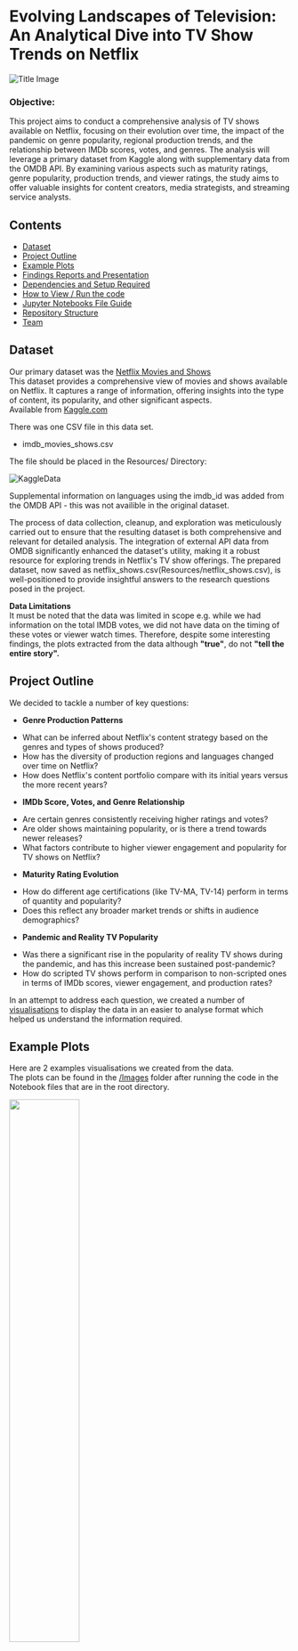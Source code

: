 # Evolving Landscapes of Television: An Analytical Dive into TV Show Trends on Netflix

![Title Image](Images/readme_images/title.jpeg)

### Objective:
This project aims to conduct a comprehensive analysis of TV shows available on Netflix, focusing on their evolution over time, the impact of the pandemic on genre popularity, regional production trends, and the relationship between IMDb scores, votes, and genres. The analysis will leverage a primary dataset from Kaggle along with supplementary data from the OMDB API. By examining various aspects such as maturity ratings, genre popularity, production trends, and viewer ratings, the study aims to offer valuable insights for content creators, media strategists, and streaming service analysts.

##  Contents

* [Dataset](#dataset-header)
* [Project Outline](#project-header)
* [Example Plots](#example-header)
* [Findings Reports and Presentation](#reports-header)
* [Dependencies and Setup Required](#dependencies-header)
* [How to View / Run the code](#how-header)
* [Jupyter Notebooks File Guide](#which-header)
* [Repository Structure](#structure-header)
* [Team](#team-header)


## <a id="dataset-header"></a>Dataset

Our primary dataset was the [Netflix Movies and Shows](https://www.kaggle.com/datasets/maso0dahmed/netflix-movies-and-shows/data)\
This dataset provides a comprehensive view of movies and shows available on Netflix. It captures a range of information, offering insights into the type of content, its popularity, and other significant aspects.\
Available from [Kaggle.com](https://www.kaggle.com)

There was one CSV file in this data set. 
* imdb_movies_shows.csv

The file should be placed in the Resources/ Directory:

![KaggleData](Images/readme_images/kaggle_data.PNG)

Supplemental information on languages using the imdb_id was added from the OMDB API - this was not availible in the original dataset.

The process of data collection, cleanup, and exploration was meticulously carried out to ensure that the resulting dataset is both comprehensive and relevant for detailed analysis. The integration of external API data from OMDB significantly enhanced the dataset's utility, making it a robust resource for exploring trends in Netflix's TV show offerings. The prepared dataset, now saved as netflix_shows.csv(Resources/netflix_shows.csv), is well-positioned to provide insightful answers to the research questions posed in the project.

**Data Limitations**\
It must be noted that the data was limited in scope e.g. while we had information on the total IMDB votes, we did not have data on the timing of these votes or viewer watch times. Therefore, despite some interesting findings, the plots extracted from the data although **"true"**, do not **"tell the entire story".**


## <a id="project-header"></a>Project Outline

We decided to tackle a number of key questions:
* **Genre Production Patterns**
- What can be inferred about Netflix's content strategy based on the genres and types of shows produced?
- How has the diversity of production regions and languages changed over time on Netflix?
- How does Netflix's content portfolio compare with its initial years versus the more recent years?

* **IMDb Score, Votes, and Genre Relationship**
- Are certain genres consistently receiving higher ratings and votes?
- Are older shows maintaining popularity, or is there a trend towards newer releases?
- What factors contribute to higher viewer engagement and popularity for TV shows on Netflix? 

* **Maturity Rating Evolution**
- How do different age certifications (like TV-MA, TV-14) perform in terms of quantity and popularity?
- Does this reflect any broader market trends or shifts in audience demographics?

* **Pandemic and Reality TV Popularity**
- Was there a significant rise in the popularity of reality TV shows during the pandemic, and has this increase been sustained post-pandemic?
- How do scripted TV shows perform in comparison to non-scripted ones in terms of IMDb scores, viewer engagement, and production rates?

In an attempt to address each question, we created a number of [visualisations](#example-header) to display the data in an easier to analyse format which helped us understand the information required.

## <a id="example-header"></a>Example Plots
Here are 2 examples visualisations we created from the data.\
The plots can be found in the [/Images](/Images) folder after running the code in the Notebook files that are in the root directory.

<img src="Images/readme_images/sample_1.png" width="50%" height="50%"></img>
<img src="Images/readme_images/sample_2.png" width="50%" height="50%"></img>


## <a id="reports-header"></a>Findings Reports and Presentation

The findings of this project can be found in the [/Presentation](Presentation/) directory.

There are 3 files:

* 01_Project_Proposal.pdf
* 02_Presentation.pdf
* 03_Project_Report.pdf

## <a id="dependencies-header"></a>Dependencies and Setup Required

In order to run the files you will need to install the following packages.

* pandas `pip install pandas`
* seaborn `pip install seaborn`
* matplotlib `pip install matplotlib`
* scipy `pip install scipy`
* ast `pip install ast`
* jupyter notebook `pip install notebook`

**OMDB API Key requirement**

For OMDB you will also need an API key, to run more than 1000 requests a day, from the [The Open Movie Database](https://www.omdbapi.com/apikey.aspx). Please visit the OMDB platform to set up an API key if you do not already have one.

1. [config.py - Click to Download](https://drive.google.com/file/d/1ZFgFTRgwHNvPS26gBwVRQA_EY4YsRcq-/view?usp=sharing)

2. Open the file in a text editor or VS code and change "INSERT API KEY HERE" to your API key from the OMDB API.
![api](Images/readme_images/api_key.png)

3. The config.py file should be stored in your local repository root folder.

## <a id="how-header"></a>How to View / Run the Code

[![Made withJupyter](https://img.shields.io/badge/Made%20with-Jupyter-orange?style=for-the-badge&logo=Jupyter)](https://jupyter.org/try)

The work was completed primarily using Jupyter Notebooks and the modules listed in the Dependencies section.

1. Clone the repository

2. Complete steps in the [Dependencies and Setup Required](#dependencies-header) section above.

3. Open any of the Jupyter Notebook files (.ipynb) in the root directory and run the cells in order.

The Jupyter notebook files have comments in the code and Markdown cells beneath each step explaining what was done in the cell above.

For a short description of what each notebook contains, please see the [Jupyter Notebooks File Guide](#which-header) section below.

## <a id="which-header"></a>Jupyter Notebooks File Guide

* 01_data_cleanup.ipynb - Initial data processing and filtering
* 02_genre_production_patterns.ipynb - Explores links between Netflix's content strategy over time
* 03_imdb_scores_votes_genres.ipynb - Explores what makes a Netflix show popular
* 04_maturity_rating_evolution.ipynb - Explores broader market trends or shifts in audience demographics
* 05_pandemic_reality_tv.ipynb - Explores if the pandemic changed viewing habits in favour of non-scripted reality TV

## <a id="structure-header"></a>Repository Structure

* Notebook code files in the root directory [root/](/)
* Presentation and report files in the Presentation directory [Presentation/](Presentation/)
* Image and Plots in the Images directory [Images](Images/)
* Dataset files in the Resources directory [Resources](Resources/)

## <a id="team-header"></a>Credits / Collaborators / Team

* [Ammarah Ahmad](https://github.com/Amarah010)
* [Eoghan Alton](https://github.com/ERAA1997)
* [Nana Mensah](https://github.com/Mendev95)
* [Nida Ballinger-Chaudhary](https://github.com/NidaB-C)
* [Safa Ali](https://github.com/Safa297)
